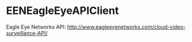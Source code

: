 EENEagleEyeAPIClient
============

Eagle Eye Networks API: http://www.eagleeyenetworks.com/cloud-video-surveillance-API/
